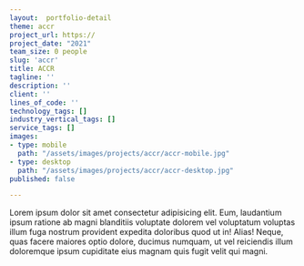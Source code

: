 ```yaml
---
layout:  portfolio-detail
theme: accr
project_url: https://
project_date: "2021"
team_size: 0 people
slug: 'accr'
title: ACCR
tagline: ''
description: ''
client: ''
lines_of_code: ''
technology_tags: []
industry_vertical_tags: []
service_tags: []
images:
- type: mobile
  path: "/assets/images/projects/accr/accr-mobile.jpg"
- type: desktop
  path: "/assets/images/projects/accr/accr-desktop.jpg"
published: false

---
```

Lorem ipsum dolor sit amet consectetur adipisicing elit. Eum, laudantium ipsum ratione ab magni blanditiis voluptate dolorem vel voluptatum voluptas illum fuga nostrum provident expedita doloribus quod ut in! Alias! Neque, quas facere maiores optio dolore, ducimus numquam, ut vel reiciendis illum doloremque ipsum cupiditate eius magnam quis fugit velit qui magni.